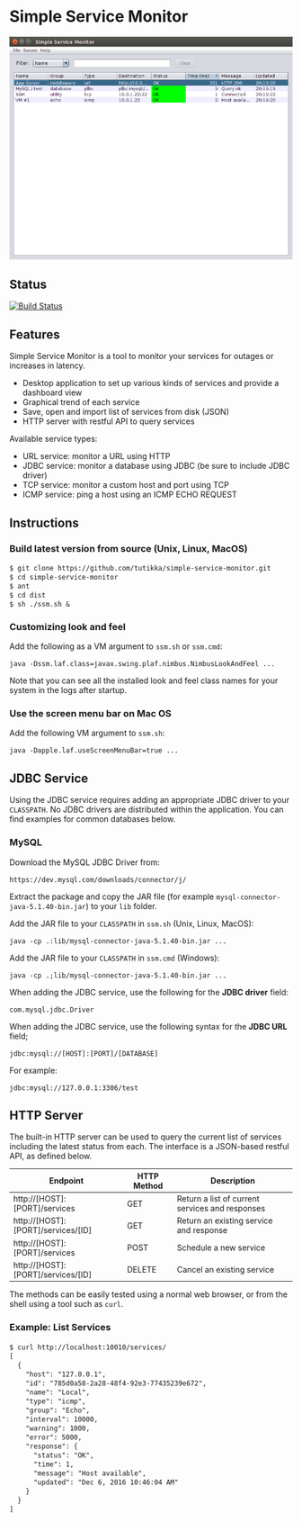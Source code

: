 Simple Service Monitor
======================

![ScreenShot](/screenshots/services.png)

Status
------

[![Build Status](https://travis-ci.org/tutikka/simple-service-monitor.svg?branch=master)](https://travis-ci.org/tutikka/simple-service-monitor)

Features
--------

Simple Service Monitor is a tool to monitor your services for outages or increases in latency.

- Desktop application to set up various kinds of services and provide a dashboard view
- Graphical trend of each service
- Save, open and import list of services from disk (JSON)
- HTTP server with restful API to query services

Available service types:

- URL service: monitor a URL using HTTP
- JDBC service: monitor a database using JDBC (be sure to include JDBC driver)
- TCP service: monitor a custom host and port using TCP
- ICMP service: ping a host using an ICMP ECHO REQUEST

Instructions
------------

### Build latest version from source (Unix, Linux, MacOS)

```
$ git clone https://github.com/tutikka/simple-service-monitor.git
$ cd simple-service-monitor
$ ant
$ cd dist
$ sh ./ssm.sh &
```

### Customizing look and feel

Add the following as a VM argument to `ssm.sh` or `ssm.cmd`: 

```
java -Dssm.laf.class=javax.swing.plaf.nimbus.NimbusLookAndFeel ...
```

Note that you can see all the installed look and feel class names for your system in the logs after startup.

### Use the screen menu bar on Mac OS

Add the following VM argument to `ssm.sh`:

```
java -Dapple.laf.useScreenMenuBar=true ...
```

JDBC Service
------------

Using the JDBC service requires adding an appropriate JDBC driver to your `CLASSPATH`. No JDBC drivers are distributed within the application. You can find examples for common databases below.

### MySQL

Download the MySQL JDBC Driver from:

```
https://dev.mysql.com/downloads/connector/j/
```

Extract the package and copy the JAR file (for example `mysql-connector-java-5.1.40-bin.jar`) to your `lib` folder.

Add the JAR file to your `CLASSPATH` in `ssm.sh` (Unix, Linux, MacOS):

```
java -cp .:lib/mysql-connector-java-5.1.40-bin.jar ...
```

Add the JAR file to your `CLASSPATH` in `ssm.cmd` (Windows):

```
java -cp .;lib/mysql-connector-java-5.1.40-bin.jar ...
```

When adding the JDBC service, use the following for the **JDBC driver** field:

```
com.mysql.jdbc.Driver
```

When adding the JDBC service, use the following syntax for the **JDBC URL** field;

```
jdbc:mysql://[HOST]:[PORT]/[DATABASE]
```

For example:

```
jdbc:mysql://127.0.0.1:3306/test
```

HTTP Server
-----------

The built-in HTTP server can be used to query the current list of services including the latest status from each. The interface is a JSON-based restful API, as defined below.

| Endpoint                           | HTTP Method | Description                                     |
| ---------------------------------- |-------------| ------------------------------------------------|
| http://[HOST]:[PORT]/services      | GET         | Return a list of current services and responses |
| http://[HOST]:[PORT]/services/[ID] | GET         | Return an existing service and response         |
| http://[HOST]:[PORT]/services      | POST        | Schedule a new service                          |
| http://[HOST]:[PORT]/services/[ID] | DELETE      | Cancel an existing service                      |

The methods can be easily tested using a normal web browser, or from the shell using a tool such as `curl`.

### Example: List Services

```
$ curl http://localhost:10010/services/
[
  {
    "host": "127.0.0.1",
    "id": "785d0a58-2a28-48f4-92e3-77435239e672",
    "name": "Local",
    "type": "icmp",
    "group": "Echo",
    "interval": 10000,
    "warning": 1000,
    "error": 5000,
    "response": {
      "status": "OK",
      "time": 1,
      "message": "Host available",
      "updated": "Dec 6, 2016 10:46:04 AM"
    }
  }
]
```